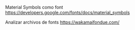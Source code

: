 
Material Symbols como font
https://developers.google.com/fonts/docs/material_symbols

Analizar archivos de fonts
https://wakamaifondue.com/